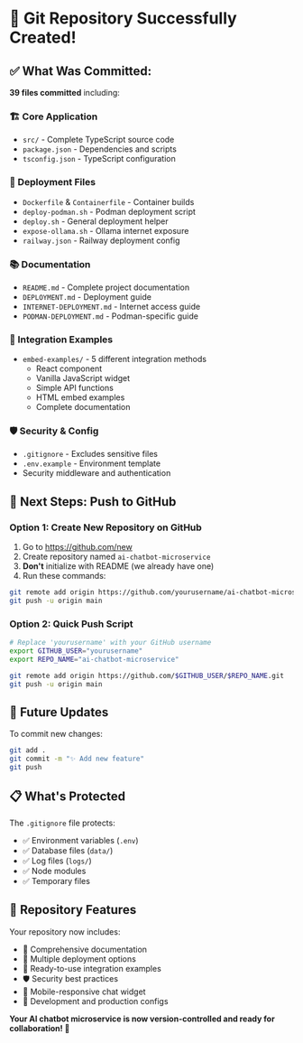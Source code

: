 # 🎉 Git Repository Successfully Created!

## ✅ What Was Committed:

**39 files committed** including:

### 🏗️ Core Application
- `src/` - Complete TypeScript source code
- `package.json` - Dependencies and scripts
- `tsconfig.json` - TypeScript configuration

### 🚀 Deployment Files
- `Dockerfile` & `Containerfile` - Container builds
- `deploy-podman.sh` - Podman deployment script
- `deploy.sh` - General deployment helper
- `expose-ollama.sh` - Ollama internet exposure
- `railway.json` - Railway deployment config

### 📚 Documentation
- `README.md` - Complete project documentation
- `DEPLOYMENT.md` - Deployment guide
- `INTERNET-DEPLOYMENT.md` - Internet access guide
- `PODMAN-DEPLOYMENT.md` - Podman-specific guide

### 🎨 Integration Examples
- `embed-examples/` - 5 different integration methods
  - React component
  - Vanilla JavaScript widget  
  - Simple API functions
  - HTML embed examples
  - Complete documentation

### 🛡️ Security & Config
- `.gitignore` - Excludes sensitive files
- `.env.example` - Environment template
- Security middleware and authentication

## 🚀 Next Steps: Push to GitHub

### Option 1: Create New Repository on GitHub
1. Go to https://github.com/new
2. Create repository named `ai-chatbot-microservice`
3. **Don't** initialize with README (we already have one)
4. Run these commands:

```bash
git remote add origin https://github.com/yourusername/ai-chatbot-microservice.git
git push -u origin main
```

### Option 2: Quick Push Script
```bash
# Replace 'yourusername' with your GitHub username
export GITHUB_USER="yourusername"
export REPO_NAME="ai-chatbot-microservice"

git remote add origin https://github.com/$GITHUB_USER/$REPO_NAME.git
git push -u origin main
```

## 🔄 Future Updates

To commit new changes:
```bash
git add .
git commit -m "✨ Add new feature"
git push
```

## 📋 What's Protected

The `.gitignore` file protects:
- ✅ Environment variables (`.env`)
- ✅ Database files (`data/`)
- ✅ Log files (`logs/`)
- ✅ Node modules
- ✅ Temporary files

## 🎯 Repository Features

Your repository now includes:
- 📖 Comprehensive documentation
- 🚀 Multiple deployment options
- 🎨 Ready-to-use integration examples
- 🛡️ Security best practices
- 📱 Mobile-responsive chat widget
- 🔧 Development and production configs

**Your AI chatbot microservice is now version-controlled and ready for collaboration! 🎉**
